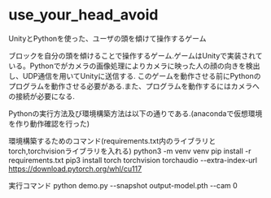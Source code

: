# use_your_head_avoid
UnityとPythonを使った、ユーザの頭を傾けて操作するゲーム

ブロックを自分の頭を傾けることで操作するゲーム.ゲームはUnityで実装されている。Pythonでがカメラの画像処理によりカメラに映った人の顔の向きを検出し、UDP通信を用いてUnityに送信する.
このゲームを動作させる前にPythonのプログラムを動作させる必要がある.また、プログラムを動作するにはカメラへの接続が必要になる.

Pythonの実行方法及び環境構築方法は以下の通りである.(anacondaで仮想環境を作り動作確認を行った)

環境構築するためのコマンド(requirements.txt内のライブラリとtorch,torchvisionライブラリを入れる)
python3 -m venv venv
pip install -r requirements.txt 
pip3 install torch torchvision torchaudio --extra-index-url https://download.pytorch.org/whl/cu117

実行コマンド
python demo.py  --snapshot output-model.pth --cam 0
